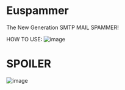 # Euspammer
The New Generation SMTP MAIL SPAMMER!

HOW TO USE:
![image](https://user-images.githubusercontent.com/99658960/155849044-edab9d92-5e2f-4109-8725-09b617410041.png)


# SPOILER

![image](https://user-images.githubusercontent.com/99658960/155849067-0e775184-f807-4a76-a7c2-d75d95f56c4c.png)

